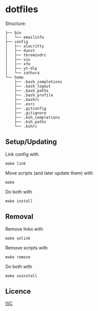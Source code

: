 # dotfiles

Structure:
```
├── bin
│   └── emailinfo
├── config
│   ├── alacritty
│   ├── dunst
│   ├── tkremindrc
│   ├── vis
│   ├── xfe
│   ├── yt-dlp
│   └── zathura
└── home
    ├── .bash_completions
    ├── .bash_logout
    ├── .bash_paths
    ├── .bash_profile
    ├── .bashrc
    ├── .exrc
    ├── .gitconfig
    ├── .gitignore
    ├── .ksh_completions
    ├── .ksh_paths
    └── .kshrc
```

## Setup/Updating

Link config with
```shell
make link
```

Move scripts (and later update them) with
```shell
make
```

Do both with
```shell
make install
```

## Removal

Remove links with
```shell
make unlink
```

Remove scripts with
```shell
make remove
```

Do both with
```shell
make uninstall
```

## Licence
[ISC](https://opensource.org/licenses/ISC)
